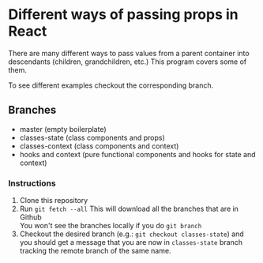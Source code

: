 # Different ways of passing props in React

There are many different ways to pass values from a parent container into descendants (children, grandchildren, etc.) This program covers some of them.

To see different examples checkout the corresponding branch.

## Branches
- master (empty boilerplate)
- classes-state (class components and props)
- classes-context (class components and context)
- hooks and context (pure functional components and hooks for state and context)

### Instructions
1. Clone this repository
2. Run `git fetch --all` This will download all the branches that are in Github  
  You won't see the branches locally if you do `git branch`  
3. Checkout the desired branch (e.g.: `git checkout classes-state`) and you should get a message that you are now in `classes-state` branch tracking the remote branch of the same name.
